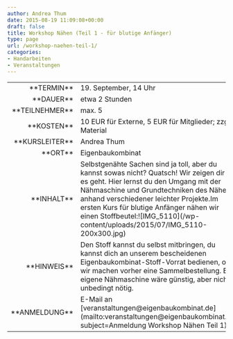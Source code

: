 ```yaml
---
author: Andrea Thum
date: 2015-08-19 11:09:08+00:00
draft: false
title: Workshop Nähen (Teil 1 - für blutige Anfänger)
type: page
url: /workshop-naehen-teil-1/
categories:
- Handarbeiten
- Veranstaltungen
---
```


<table >
<tbody >
<tr >

<td style="width: 20%; text-align: right;" >**TERMIN**
</td>

<td style="text-align: left;" >19. September, 14 Uhr

</td>
</tr>
<tr >

<td style="width: 20%; text-align: right;" >**DAUER**
</td>

<td style="text-align: left;" >etwa 2 Stunden
</td>
</tr>
<tr >

<td style="width: 20%; text-align: right;" >**TEILNEHMER**
</td>

<td style="text-align: left;" >max. 5
</td>
</tr>
<tr >

<td style="width: 20%; text-align: right;" >**KOSTEN**
</td>

<td style="text-align: left;" >10 EUR für Externe, 5 EUR für Mitglieder; zzgl. Material
</td>
</tr>
<tr >

<td style="width: 20%; text-align: right;" >**KURSLEITER**
</td>

<td style="text-align: left;" >Andrea Thum
</td>
</tr>
<tr >

<td style="width: 20%; text-align: right;" >**ORT**
</td>

<td style="text-align: left;" >Eigenbaukombinat
</td>
</tr>
<tr >

<td style="width: 20%; text-align: right;" >**INHALT**
</td>

<td style="text-align: left;" >Selbstgenähte Sachen sind ja toll, aber du kannst sowas nicht? Quatsch! Wir zeigen dir wie es geht. Hier lernst du den Umgang mit der Nähmaschine und Grundtechniken des Nähens anhand verschiedener leichter Projekte.Im ersten Kurs für blutige Anfänger nähen wir einen Stoffbeutel:![IMG_5110](/wp-content/uploads/2015/07/IMG_5110-200x300.jpg)

</td>
</tr>
<tr >

<td style="width: 20%; text-align: right;" >**HINWEIS**
</td>

<td style="text-align: left;" >Den Stoff kannst du selbst mitbringen, du kannst dich an unserem bescheidenen Eigenbaukombinat-Stoff-Vorrat bedienen, oder wir machen vorher eine Sammelbestellung.
Eine eigene Nähmaschine wäre günstig, aber nicht unbedingt nötig.
</td>
</tr>
<tr >

<td style="width: 20%; text-align: right;" >**ANMELDUNG**
</td>

<td style="text-align: left;" >E-Mail an [veranstaltungen@eigenbaukombinat.de](mailto:veranstaltungen@eigenbaukombinat.de?subject=Anmeldung Workshop Nähen Teil 1)
</td>
</tr>
</tbody>
</table>

